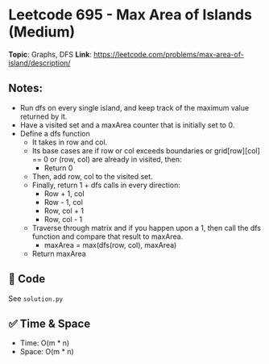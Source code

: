 # Leetcode 695 - Max Area of Islands (Medium)

**Topic**: Graphs, DFS 
**Link**: https://leetcode.com/problems/max-area-of-island/description/

## Notes: 
 - Run dfs on every single island, and keep track of the maximum value returned by it. 
 - Have a visited set and a maxArea counter that is initially set to 0. 
 - Define a dfs function
    - It takes in row and col. 
    - Its base cases are if row or col exceeds boundaries or grid[row][col] == 0 or (row, col) are already in visited, then:
        - Return 0
    - Then, add row, col to the visited set.
    - Finally, return 1 + dfs calls in every direction:
        - Row + 1, col
        - Row - 1, col
        - Row, col + 1
        - Row, col - 1
    - Traverse through matrix and if you happen upon a 1, then call the dfs function and compare that result to maxArea.
        - maxArea = max(dfs(row, col), maxArea) 
    - Return maxArea
 
## 🧪 Code
See `solution.py`

## ✅ Time & Space
- Time: O(m * n)
- Space: O(m * n)